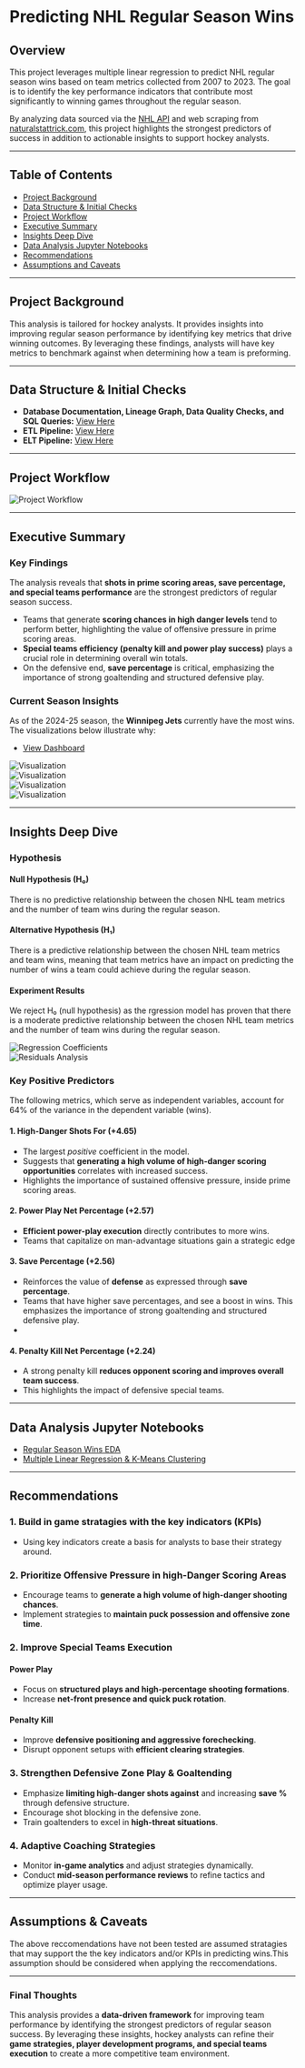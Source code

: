 # **Predicting NHL Regular Season Wins**

## **Overview**
This project leverages multiple linear regression to predict NHL regular season wins based on team metrics collected from 2007 to 2023. The goal is to identify the key performance indicators that contribute most significantly to winning games throughout the regular season. 

By analyzing data sourced via the [NHL API](https://github.com/Zmalski/NHL-API-Reference) and web scraping from [naturalstattrick.com](https://www.naturalstattrick.com/glossary.php?teams#), this project highlights the strongest predictors of success in addition to actionable insights to support hockey analysts.

---

## **Table of Contents**
- [Project Background](#project-background)
- [Data Structure & Initial Checks](#data-structure--initial-checks)
- [Project Workflow](#project-workflow)
- [Executive Summary](#executive-summary)
- [Insights Deep Dive](#insights-deep-dive)
- [Data Analysis Jupyter Notebooks](#Data-Analysis-Jupyter-Notebooks)
- [Recommendations](#recommendations)
- [Assumptions and Caveats](#assumptions-and-caveats)

---

## **Project Background**
This analysis is tailored for hockey analysts. It provides insights into improving regular season performance by identifying key metrics that drive winning outcomes. By leveraging these findings, analysts will have key metrics to benchmark against when determining how a team is preforming.

---

## **Data Structure & Initial Checks**

- **Database Documentation, Lineage Graph, Data Quality Checks, and SQL Queries:** [View Here](https://nhl-db-documentation.netlify.app/#!/overview)  
- **ETL Pipeline:** [View Here](./ETL/)  
- **ELT Pipeline:** [View Here](/ELT/DBT/NHL_Data/)  

---

## **Project Workflow**

![Project Workflow](./ReadMe_Images/wf.JPG)

---

## **Executive Summary**

### **Key Findings**
The analysis reveals that **shots in prime scoring areas, save percentage, and special teams performance** are the strongest predictors of regular season success. 

- Teams that generate **scoring chances in high danger levels** tend to perform better, highlighting the value of offensive pressure in prime scoring areas. 
- **Special teams efficiency (penalty kill and power play success)** plays a crucial role in determining overall win totals.  
- On the defensive end, **save percentage** is critical, emphasizing the importance of strong goaltending and structured defensive play.  

### **Current Season Insights**
As of the 2024-25 season, the **Winnipeg Jets** currently have the most wins. The visualizations below illustrate why:  

- [View Dashboard](https://nhl-kpi-dashboard.netlify.app/)  

![Visualization](./ReadMe_Images/d1.JPG)  
![Visualization](./ReadMe_Images/d2.JPG)  
![Visualization](./ReadMe_Images/d3.JPG)  
![Visualization](./ReadMe_Images/d4.JPG)

---

## **Insights Deep Dive**

### Hypothesis

#### Null Hypothesis (H₀)
There is no predictive relationship between the chosen NHL team metrics and the number of team wins during the regular season.

#### Alternative Hypothesis (H₁)
There is a predictive relationship between the chosen NHL team metrics and team wins, meaning that team metrics have an impact on predicting the number of wins a team could achieve during the regular season.

#### Experiment Results
We reject H₀ (null hypothesis) as the rgression model has proven that there is a moderate predictive relationship between the chosen NHL team metrics and the number of team wins during the regular season.

![Regression Coefficients](./ReadMe_Images/Coef.png)  
![Residuals Analysis](./ReadMe_Images/rm.JPG)  

### **Key Positive Predictors**
The following metrics, which serve as independent variables, account for 64% of the variance in the dependent variable (wins).

#### **1. High-Danger Shots For (+4.65)**
- The largest *positive* coefficient in the model.  
- Suggests that **generating a high volume of high-danger scoring opportunities** correlates with increased success.  
- Highlights the importance of sustained offensive pressure, inside prime scoring areas.

#### **2. Power Play Net Percentage (+2.57)**
- **Efficient power-play execution** directly contributes to more wins.  
- Teams that capitalize on man-advantage situations gain a strategic edge

#### **3. Save Percentage (+2.56)**
- Reinforces the value of **defense** as expressed through **save percentage**.  
- Teams that have higher save percentages, and see a boost in wins. This emphasizes the importance of strong goaltending and structured defensive play.
-

#### **4. Penalty Kill Net Percentage (+2.24)**
- A strong penalty kill **reduces opponent scoring and improves overall team success**.  
- This highlights the impact of defensive special teams.

---

## **Data Analysis Jupyter Notebooks**
- [Regular Season Wins EDA](./Analysis/Regression_Analysis/NHL_2007_2023_Regular_Season_Wins_Regression_EDA.ipynb)  
- [Multiple Linear Regression & K-Means Clustering](./Analysis/Regression_Analysis/NHL_2007_2023_Regular_Season_Wins_Multiple_Linear_Regression.ipynb)  

---

## **Recommendations**

### **1. Build in game stratagies with the key indicators (KPIs)**
- Using key indicators create a basis for analysts to base their strategy around. 

### **2. Prioritize Offensive Pressure in high-Danger Scoring Areas**  
- Encourage teams to **generate a high volume of high-danger shooting chances**.  
- Implement strategies to **maintain puck possession and offensive zone time**.

### **2. Improve Special Teams Execution**  
#### **Power Play**  
- Focus on **structured plays and high-percentage shooting formations**.  
- Increase **net-front presence and quick puck rotation**.  
#### **Penalty Kill**  
- Improve **defensive positioning and aggressive forechecking**.  
- Disrupt opponent setups with **efficient clearing strategies**.  

### **3. Strengthen Defensive Zone Play & Goaltending**  
- Emphasize **limiting high-danger shots against** and increasing **save %** through defensive structure.  
- Encourage shot blocking in the defensive zone.
- Train goaltenders to excel in **high-threat situations**.  

### **4. Adaptive Coaching Strategies**  
- Monitor **in-game analytics** and adjust strategies dynamically.  
- Conduct **mid-season performance reviews** to refine tactics and optimize player usage.

---

## **Assumptions & Caveats**  
The above reccomendations have not been tested are assumed stratagies that may support the the key indicators and/or KPIs in predicting wins.This assumption  should be considered when applying the reccomendations.  

---

### **Final Thoughts**
This analysis provides a **data-driven framework** for improving team performance by identifying the strongest predictors of regular season success. By leveraging these insights, hockey analysts can refine their **game strategies, player development programs, and special teams execution** to create a more competitive team environment.
